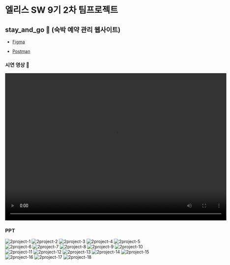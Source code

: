 # 엘리스 SW 9기 2차 팀프로젝트

## stay_and_go 🏡 (숙박 예약 관리 웹사이트)

- [Figma](https://www.figma.com/design/yuWfV0vXkD7WkJxjj4EOpU/Untitled?node-id=0-1&t=iG8MfBwKyWKTTzci-0)

- [Postman](https://documenter.getpostman.com/view/35331809/2sA3kaCeUx#intro)

### 시연 영상 🎥

<video width="720" height="480" controls>
  <source src="./video/2차 팀프로젝트 시연영상.mp4" type="video/mp4">
</video>

### PPT

![2project-1](./images/2project-1.png)
![2project-2](./images/2project-2.png)
![2project-3](./images/2project-3.png)
![2project-4](./images/2project-4.png)
![2project-5](./images/2project-5.png)
![2project-6](./images/2project-6.png)
![2project-7](./images/2project-7.png)
![2project-8](./images/2project-8.png)
![2project-9](./images/2project-9.png)
![2project-10](./images/2project-10.png)
![2project-11](./images/2project-11.png)
![2project-12](./images/2project-12.png)
![2project-13](./images/2project-13.png)
![2project-14](./images/2project-14.png)
![2project-15](./images/2project-15.png)
![2project-16](./images/2project-16.png)
![2project-17](./images/2project-17.png)
![2project-18](./images/2project-18.png)
